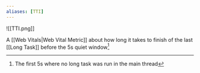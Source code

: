 ```yaml
---
aliases: [TTI]
---
```


![[TTI.png]]

A [[Web Vitals|Web Vital Metric]] about how long it takes to finish of the last [[Long Task]] before the 5s quiet window[^1]

[^1]: The first 5s where no long task was run in the main thread
